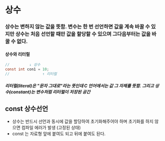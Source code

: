 # 상수

### 상수는 변하지 않는 값을 뜻함. 변수는 한 번 선언하면 값을 계속 바꿀 수 있지만 상수는 처음 선언할 때만 값을 할당할 수 있으며 그다음부터는 값을 바꿀 수 없다.

#### 상수와 리터럴
``` c
//         ↓ 상수
const int con1 = 10;
//               ↑ 리터럴
```
##### 리터럴(literal)은 "문자 그대로"라는 뜻인데 C 언어에서는 값 그 자체를 뜻함. 그리고 상수(constant)는 변수처럼 리터럴이 저장된 공간

## const 상수선언
* 상수는 반드시 선언과 동시에 값을 할당하여 초기화해주어야 하며 초기화를 하지 않으면 컴파일 에러가 발생 (고정된 상태)
* const 는 자료형 앞에 붙여도 되고 뒤에 붙여도 된다.



